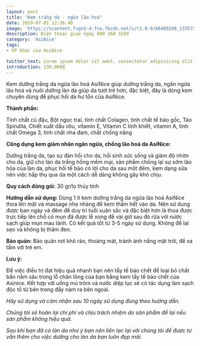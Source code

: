 ```yaml
---
layout: post
title: "Kem trắng da - ngừa lão hoá"
date: 2019-07-01 12:26:40
image: 'https://scontent.fsgn2-4.fna.fbcdn.net/v/t1.0-9/66489298_1335759126578189_1333042829454213120_n.jpg?_nc_cat=101&_nc_oc=AQkRmnbjiBhKSZ15Hy981S3mYIls_znQQNTaUmxfYLsyHTlfxEIqFrJ-Z5g_AA3SLtE&_nc_ht=scontent.fsgn2-4.fna&oh=7b222aeb14a919e044e7cafd38735a28&oe=5DC719CC'
description: Điện thoại giao ngay 090 268 3189
category: 'AsiNice'
tags:
- SP khác của AsiNice

twitter_text: Lorem ipsum dolor sit amet, consectetur adipisicing elit.
introduction: 230,000₫
---
```


Kem dưỡng trắng da ngừa lão hoá AsiNice giúp dưỡng trắng da, ngăn ngừa lão hoá và nuôi dưỡng làn da giúp da tươi trẻ hơn, đặc biệt, đây là dòng kem chuyên dùng để phục hồi da hư tổn của AsiNice.

**Thành phần:**

Tinh chất củ đậu, Bột ngọc trai, tinh chất Colagen, tinh chất tế bào gốc, Tảo Spirulila, Chiết xuất dầu oliu, vitamin E, Vitamin C tinh khiết, vitamin A, tinh chất Omega 3, tinh chất nha đam, chất chống nắng

**Công dụng kem giảm nhăn ngăn ngừa, chống lão hoá da AsiNice:**

Dưỡng trắng da, tạo sự đàn hồi cho da, hồi sinh sức sống và giảm độ nhờn cho da, giữ cho làn da trắng hồng mềm mại, sản phẩm chống lại sự sớm lão hóa của làn da, phục hồi tế bào có lợi cho da sau một đêm, kem dạng sữa nên việc hấp thụ qua da một cách dễ dàng không gây khó chịu.

**Quy cách đóng gói:** 30 gr/lọ thủy tinh

**Hướng dẫn sử dụng:** Dùng 1 ít kem dưỡng trắng da ngừa lão hoá AsiNice thoa lên mặt và massage nhẹ nhàng để kem thấm hết vào da. Nên sử dụng được ban ngày và đêm để duy trì tuổi xuân sắc và đặc biệt hơn là thoa được trực tiếp lên chỗ có mụn đã được lễ xong để vài giờ sau đó rửa với nước sạch giúp mụn mau lành. Có kết quả tốt từ 3-5 ngày sử dụng. Không để lại sẹo và không bị thâm đen.

**Bảo quản:** Bảo quản nơi khô ráo, thoáng mát, tránh ánh nắng mặt trời, để xa tầm với trẻ em.

**Lưu ý:**

Để việc điều trị đạt hiệu quả nhanh bạn nên tẩy tế bào chết để loại bỏ chất bẩn nằm sâu trong lỗ chân lông của bạn bằng kem tẩy tế bào chết của Asinice. Kết hợp với uống mủ trôm và nước diệp lục sẽ có tác dụng làm sạch độc tố từ bên trong đẩy nám ra bên ngoài.

*Hãy sử dụng và cảm nhận sau 10 ngày sử dụng đúng theo hướng dẫn.*

*Chúng tôi sẽ hoàn lại chi phí và chịu trách nhiệm do sản phẩm để lại nếu sản phẩm không hiệu quả.*

*Sau khi bạn đã có làn da như ý bạn nên liên lạc lại với chúng tôi để được tư vấn thêm cho việc dưỡng cho làn da bạn luôn đẹp mãi.*

